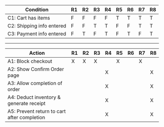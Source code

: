
| **Condition**               | **R1** | **R2** | **R3** | **R4** | **R5** | **R6** | **R7** | **R8** |
|----------------------------|--------|--------|--------|--------|--------|--------|--------|--------|
| C1: Cart has items         |   F    |   F    |   F    |   F    |   T    |   T    |   T    |   T    |
| C2: Shipping info entered  |   F    |   F    |   T    |   T    |   F    |   F    |   T    |   T    |
| C3: Payment info entered   |   F    |   T    |   F    |   T    |   F    |   T    |   F    |   T    |

---

| **Action**                                   | R1 | R2 | R3 | R4 | R5 | R6 | R7 | R8 |
|---------------------------------------------|----|----|----|----|----|----|----|----|
| A1: Block checkout                          | X  | X  | X  |    | X  |    | X  |    |
| A2: Show Confirm Order page                 |    |    |    | X  |    |    |    | X  |
| A3: Allow completion of order               |    |    |    | X  |    |    |    | X  |
| A4: Deduct inventory & generate receipt     |    |    |    | X  |    |    |    | X  |
| A5: Prevent return to cart after completion |    |    |    | X  |    |    |    | X  |
